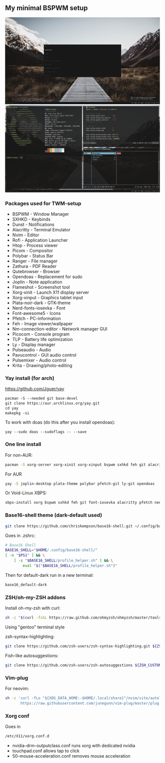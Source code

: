 ## My minimal BSPWM setup
<img src="example2.png">
<img src="example.png">

### Packages used for TWM-setup
* BSPWM - Window Manager
* SXHKD - Keybinds
* Dunst - Notifications
* Alacritty - Terminal Emulator
* Nvim - Editor
* Rofi - Application Launcher
* Htop - Process viewer
* Picom - Compositor
* Polybar - Status Bar
* Ranger - File manager
* Zathura - PDF Reader
* Qutebrowser - Browser
* Opendoas - Replacement for sudo
* Joplin - Note application
* Flameshot - Screenshot tool
* Xorg-xinit - Launch X11 display server
* Xorg-xinput - Graphics tablet input
* Plata-noir-dark - GTK-theme
* Nerd-fonts-iosevka - Font
* Font-awesome5 - Icons
* Pfetch - PC-information
* Feh - Image viewer/wallpaper
* Nm-connection-editor - Network manager GUI
* Picocom - Console program
* TLP - Battery life optimization
* Ly - Display manager
* Pulseaudio - Audio
* Pavucontrol - GUI audio control
* Pulsemixer - Audio control
* Krita - Drawing/photo-editing

### Yay install (for arch)
https://github.com/Jguer/yay

```shell
pacman -S --needed git base-devel
git clone https://aur.archlinux.org/yay.git
cd yay
makepkg -si
```

To work with doas (do this after you install opendoas):
```shell
yay --sudo doas --sudoflags -- --save
```

### One line install
For non-AUR:
```sh
pacman -S xorg-server xorg-xinit xorg-xinput bspwm sxhkd feh git alacritty neovim rofi htop picom ranger zathura zathura-pdf-poppler qutebrowser pulseaudio pavucontrol pulsemixer flameshot dunst picocom nm-connection-editor tlp krita
```

For AUR
```sh
yay -S joplin-desktop plata-theme polybar pfetch-git ly-git opendoas
```

Or Void-Linux XBPS:
```sh
xbps-install xorg bspwm sxhkd feh git font-iosevka alacritty pfetch neovim rofi htop picom ranger pulseaudio pavucontrol pulsemixer zathura zathura-pdf-poppler qutebrowser flameshot dunst picocom tlp opendoas krita
```

### Base16-shell theme (dark-default used)
```sh
git clone https://github.com/chriskempson/base16-shell.git ~/.config/base16-shell
```

Goes in .zshrc:
```sh
# Base16 Shell
BASE16_SHELL="$HOME/.config/base16-shell/"
[ -n "$PS1" ] && \
    [ -s "$BASE16_SHELL/profile_helper.sh" ] && \
        eval "$("$BASE16_SHELL/profile_helper.sh")"
```

Then for default-dark run in a new terminal:
```sh
base16_default-dark
```

### ZSH/oh-my-ZSH addons
Install oh-my-zsh with curl:
```sh
sh -c "$(curl -fsSL https://raw.github.com/ohmyzsh/ohmyzsh/master/tools/install.sh)"
```

Using "gentoo" terminal style

zsh-syntax-highlighting:
```sh
git clone https://github.com/zsh-users/zsh-syntax-highlighting.git ${ZSH_CUSTOM:-~/.oh-my-zsh/custom}/plugins/zsh-syntax-highlighting
```

Fish-like autosuggestions:
```sh
git clone https://github.com/zsh-users/zsh-autosuggestions ${ZSH_CUSTOM:-~/.oh-my-zsh/custom}/plugins/zsh-autosuggestions
```

### Vim-plug
For neovim:
```sh
sh -c 'curl -fLo "${XDG_DATA_HOME:-$HOME/.local/share}"/nvim/site/autoload/plug.vim --create-dirs \
       https://raw.githubusercontent.com/junegunn/vim-plug/master/plug.vim'
```

### Xorg conf
Goes in
```sh
/etc/X11/xorg.conf.d
```
* nvidia-drm-outputclass.conf runs xorg with dedicated nvidia
* touchpad.conf allows tap to click
* 50-mouse-acceleration.conf removes mouse acceleration
